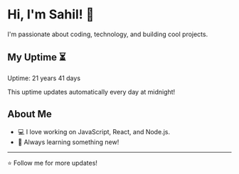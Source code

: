 # Hi, I'm Sahil! 👋

I'm passionate about coding, technology, and building cool projects.

## My Uptime ⏳
Uptime: 21 years 41 days

This uptime updates automatically every day at midnight!

## About Me
- 💻 I love working on JavaScript, React, and Node.js.
- 🎯 Always learning something new!

---

⭐️ Follow me for more updates!
